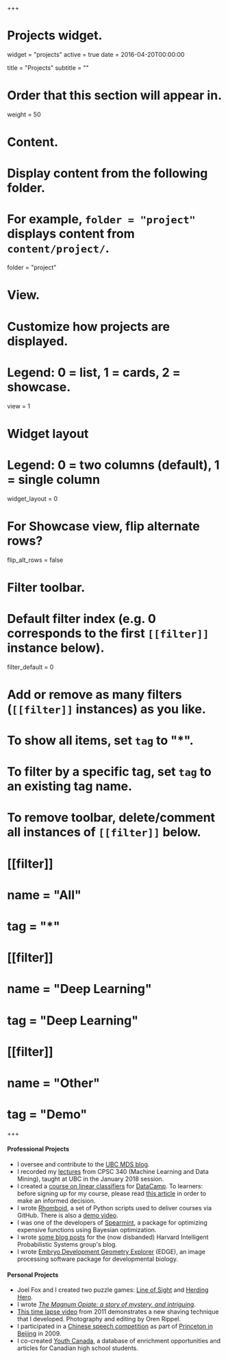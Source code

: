 +++
# Projects widget.
widget = "projects"
active = true
date = 2016-04-20T00:00:00

title = "Projects"
subtitle = ""

# Order that this section will appear in.
weight = 50

# Content.
# Display content from the following folder.
# For example, `folder = "project"` displays content from `content/project/`.
folder = "project"

# View.
# Customize how projects are displayed.
# Legend: 0 = list, 1 = cards, 2 = showcase.
view = 1

# Widget layout
# Legend: 0 = two columns (default), 1 = single column
widget_layout = 0

# For Showcase view, flip alternate rows?
flip_alt_rows = false

# Filter toolbar.

# Default filter index (e.g. 0 corresponds to the first `[[filter]]` instance below).
filter_default = 0

# Add or remove as many filters (`[[filter]]` instances) as you like.
# To show all items, set `tag` to "*".
# To filter by a specific tag, set `tag` to an existing tag name.
# To remove toolbar, delete/comment all instances of `[[filter]]` below.
# [[filter]]
#   name = "All"
#   tag = "*"
#
# [[filter]]
#   name = "Deep Learning"
#   tag = "Deep Learning"
#
# [[filter]]
#   name = "Other"
#   tag = "Demo"

+++

#### Professional Projects

- I oversee and contribute to the [UBC MDS blog](https://ubc-mds.github.io/).
- I recorded my [lectures](https://www.youtube.com/playlist?list=PLWmXHcz_53Q02ZLeAxigki1JZFfCO6M-b) from CPSC 340 (Machine Learning and Data Mining), taught at UBC in the January 2018 session.
- I created a [course on linear classifiers](https://www.datacamp.com/courses/linear-classifiers-in-python)	for [DataCamp](https://www.datacamp.com). To learners: before signing up for my course, please read [this article](https://www.buzzfeednews.com/article/daveyalba/datacamp-sexual-harassment-metoo-tech-startup) in order to make an informed decision.
- I wrote [Rhomboid](https://github.com/mgelbart/rhomboid), a set of Python scripts used to deliver courses via GitHub. There is also a [demo video](https://www.youtube.com/watch?v=zgiaBS4uUk0).
- I was one of the developers of [Spearmint](https://github.com/HIPS/spearmint), a package for optimizing expensive functions using Bayesian optimization.
- I wrote [some blog posts](https://lips.cs.harvard.edu/blog/author/mgelbart/) for the (now disbanded) Harvard Intelligent Probabilistic Systems group's blog.
- I wrote [Embryo Development Geometry Explorer](https://github.com/mgelbart/embryo-development-geometry-explorer) (EDGE), an image processing software package for developmental biology.

#### Personal Projects
- Joel Fox and I created two puzzle games: [Line of Sight](https://joel-fox.itch.io/line-of-sight) and [Herding Hero](https://joel-fox.itch.io/herding-hero).
- I wrote [_The Magnum Opiate: a story of mystery, and intriguing_](https://github.com/mgelbart/magnum-opiate/blob/master/README.md#the-magnum-opiate-a-story-of-mystery-and-intriguing).
- [This time lapse video](https://www.youtube.com/watch?v=mfAIef4ibec) from 2011 demonstrates a new shaving technique that I developed. Photography and editing by Oren Rippel.
- I participated in a [Chinese speech competition](https://www.youtube.com/watch?v=iQYibv7SFHw) as part of [Princeton in Beijing](http://www.princeton.edu/pib/) in 2009.
- I co-created [Youth Canada](http://www.youthcanada.ca), a database of enrichment opportunities and articles for Canadian high school students.
